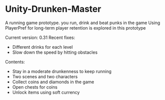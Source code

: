 # Unity-Drunken-Master
A running game prototype. you run, drink and beat punks in the game
Using PlayerPref for long-term player retention is explored in this prototype

Current version: 0.31
Recent fixes:
- Different drinks for each level
- Slow down the speed by hitting obstacles

Contents:
- Stay in a moderate drunkenness to keep running
- Two scenes and two characters
- Collect coins and diamonds in the game
- Open chests for coins
- Unlock items using soft currency
